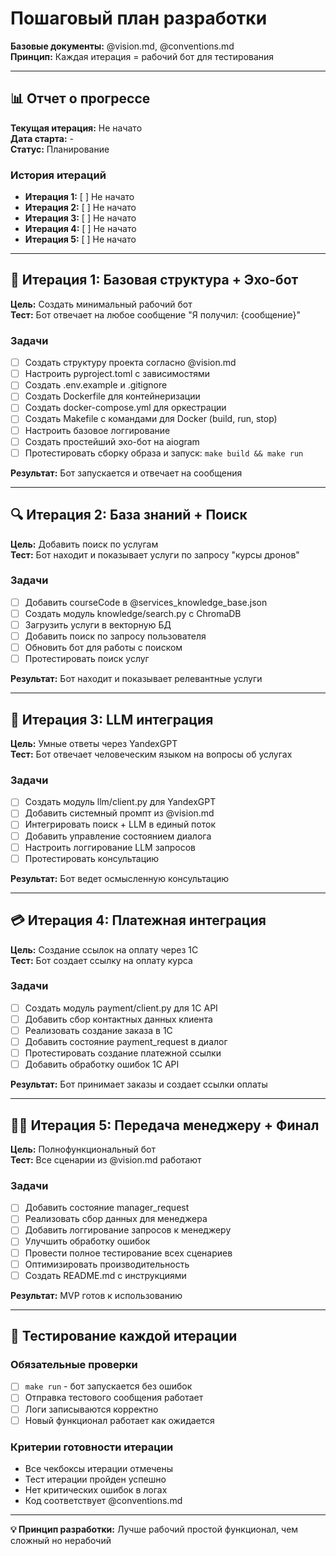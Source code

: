 # Пошаговый план разработки

**Базовые документы:** @vision.md, @conventions.md  
**Принцип:** Каждая итерация = рабочий бот для тестирования

---

## 📊 Отчет о прогрессе

**Текущая итерация:** Не начато  
**Дата старта:** -  
**Статус:** Планирование  

### История итераций
- **Итерация 1:** [ ] Не начато
- **Итерация 2:** [ ] Не начато  
- **Итерация 3:** [ ] Не начато
- **Итерация 4:** [ ] Не начато
- **Итерация 5:** [ ] Не начато

---

## 🚀 Итерация 1: Базовая структура + Эхо-бот

**Цель:** Создать минимальный рабочий бот  
**Тест:** Бот отвечает на любое сообщение "Я получил: {сообщение}"

### Задачи
- [ ] Создать структуру проекта согласно @vision.md
- [ ] Настроить pyproject.toml с зависимостями
- [ ] Создать .env.example и .gitignore
- [ ] Создать Dockerfile для контейнеризации
- [ ] Создать docker-compose.yml для оркестрации
- [ ] Создать Makefile с командами для Docker (build, run, stop)
- [ ] Настроить базовое логгирование
- [ ] Создать простейший эхо-бот на aiogram
- [ ] Протестировать сборку образа и запуск: `make build && make run`

**Результат:** Бот запускается и отвечает на сообщения

---

## 🔍 Итерация 2: База знаний + Поиск

**Цель:** Добавить поиск по услугам  
**Тест:** Бот находит и показывает услуги по запросу "курсы дронов"

### Задачи
- [ ] Добавить courseCode в @services_knowledge_base.json
- [ ] Создать модуль knowledge/search.py с ChromaDB
- [ ] Загрузить услуги в векторную БД
- [ ] Добавить поиск по запросу пользователя
- [ ] Обновить бот для работы с поиском
- [ ] Протестировать поиск услуг

**Результат:** Бот находит и показывает релевантные услуги

---

## 🤖 Итерация 3: LLM интеграция

**Цель:** Умные ответы через YandexGPT  
**Тест:** Бот отвечает человеческим языком на вопросы об услугах

### Задачи
- [ ] Создать модуль llm/client.py для YandexGPT
- [ ] Добавить системный промпт из @vision.md
- [ ] Интегрировать поиск + LLM в единый поток
- [ ] Добавить управление состоянием диалога
- [ ] Настроить логгирование LLM запросов
- [ ] Протестировать консультацию

**Результат:** Бот ведет осмысленную консультацию

---

## 💳 Итерация 4: Платежная интеграция

**Цель:** Создание ссылок на оплату через 1С  
**Тест:** Бот создает ссылку на оплату курса

### Задачи
- [ ] Создать модуль payment/client.py для 1С API
- [ ] Добавить сбор контактных данных клиента
- [ ] Реализовать создание заказа в 1С
- [ ] Добавить состояние payment_request в диалог
- [ ] Протестировать создание платежной ссылки
- [ ] Добавить обработку ошибок 1С API

**Результат:** Бот принимает заказы и создает ссылки оплаты

---

## 👨‍💼 Итерация 5: Передача менеджеру + Финал

**Цель:** Полнофункциональный бот  
**Тест:** Все сценарии из @vision.md работают

### Задачи
- [ ] Добавить состояние manager_request
- [ ] Реализовать сбор данных для менеджера
- [ ] Добавить логгирование запросов к менеджеру
- [ ] Улучшить обработку ошибок
- [ ] Провести полное тестирование всех сценариев
- [ ] Оптимизировать производительность
- [ ] Создать README.md с инструкциями

**Результат:** MVP готов к использованию

---

## 🧪 Тестирование каждой итерации

### Обязательные проверки
- [ ] `make run` - бот запускается без ошибок
- [ ] Отправка тестового сообщения работает
- [ ] Логи записываются корректно
- [ ] Новый функционал работает как ожидается

### Критерии готовности итерации
- Все чекбоксы итерации отмечены
- Тест итерации пройден успешно  
- Нет критических ошибок в логах
- Код соответствует @conventions.md

---

**💡 Принцип разработки:** Лучше рабочий простой функционал, чем сложный но нерабочий 